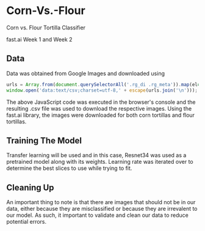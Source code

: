 # Corn-Vs.-Flour
Corn vs. Flour Tortilla Classifier

fast.ai Week 1 and Week 2

## Data

Data was obtained from Google Images and downloaded using 

```javascript
urls = Array.from(document.querySelectorAll('.rg_di .rg_meta')).map(el=>JSON.parse(el.textContent).ou);
window.open('data:text/csv;charset=utf-8,' + escape(urls.join('\n')));
```

The above JavaScript code was executed in the browser's console and the resulting .csv file was used to download the respective images.
Using the fast.ai library, the images were downloaded for both corn tortillas and flour tortillas.

<batch data here>

## Training The Model

Transfer learning will be used and in this case, Resnet34 was used as a pretrained model along with its weights. Learning rate was iterated over to determine the best slices to use while trying to fit.

<confusion matrix>
<top losses>

## Cleaning Up

An important thing to note is that there are images that should not be in our data, either because they are misclassified or because they are irrevalent to our model. As such, it important to validate and clean our data to reduce potential errors.
